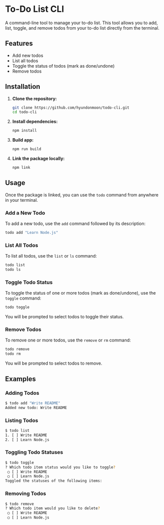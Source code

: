 # To-Do List CLI

A command-line tool to manage your to-do list. This tool allows you to add, list, toggle, and remove todos from your to-do list directly from the terminal.

## Features

- Add new todos
- List all todos
- Toggle the status of todos (mark as done/undone)
- Remove todos

## Installation

1. **Clone the repository:**

   ```bash
   git clone https://github.com/hyundonmoon/todo-cli.git
   cd todo-cli
   ```

2. **Install dependencies:**

   ```bash
   npm install
   ```

3. **Build app:**

   ```bash
   npm run build
   ```

4. **Link the package locally:**
   ```bash
   npm link
   ```

## Usage

Once the package is linked, you can use the `todo` command from anywhere in your terminal.

### Add a New Todo

To add a new todo, use the `add` command followed by its description:

```bash
todo add "Learn Node.js"
```

### List All Todos

To list all todos, use the `list` or `ls` command:

```bash
todo list
todo ls
```

### Toggle Todo Status

To toggle the status of one or more todos (mark as done/undone), use the `toggle` command:

```bash
todo toggle
```

You will be prompted to select todos to toggle their status.

### Remove Todos

To remove one or more todos, use the `remove` or `rm` command:

```bash
todo remove
todo rm
```

You will be prompted to select todos to remove.

## Examples

### Adding Todos

```bash
$ todo add "Write README"
Added new todo: Write README
```

### Listing Todos

```bash
$ todo list
1. [ ] Write README
2. [ ] Learn Node.js
```

### Toggling Todo Statuses

```bash
$ todo toggle
? Which todo item status would you like to toggle?
 ◯ [ ] Write README
 ◯ [ ] Learn Node.js
Toggled the statuses of the following items:
```

### Removing Todos

```bash
$ todo remove
? Which todo item would you like to delete?
 ◯ [ ] Write README
 ◯ [ ] Learn Node.js
```
